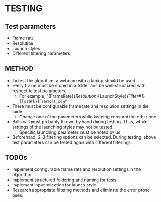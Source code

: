 # TESTING

## Test parameters
- Frame rate
- Resolution
- Launch styles
- Different filtering parameters

## METHOD

- To test the algorithm, a webcam with a laptop should be used.
- Every frame must be stored in a folder and be well-structured with respect to test parameters. 
    - For example, "{FrameRate}_{Resolution}_{LaunchStyle}_{Filter#1}_{Test#1}/{Frame1}.jpeg"
- There must be configurable frame rate and resolution settings in the code.
    - Change one of the parameters while keeping constant the other one 
- Balls will most probably thrown by hand during testing. Thus, whole settings of the launching styles may not be tested.
    - Specific launching parameter must be noted by us 
- Beforehand, 2-3 filtering options can be selected. During testing, above test parameters can be tested again with different filterings. 

## TODOs

- Implement configurable frame rate and resolution settings in the algorithm. 
- Implement structured foldering and naming for tests.
- Implement input selection for launch style
- Research appropriate filtering methods and eliminate the error prone ones.
